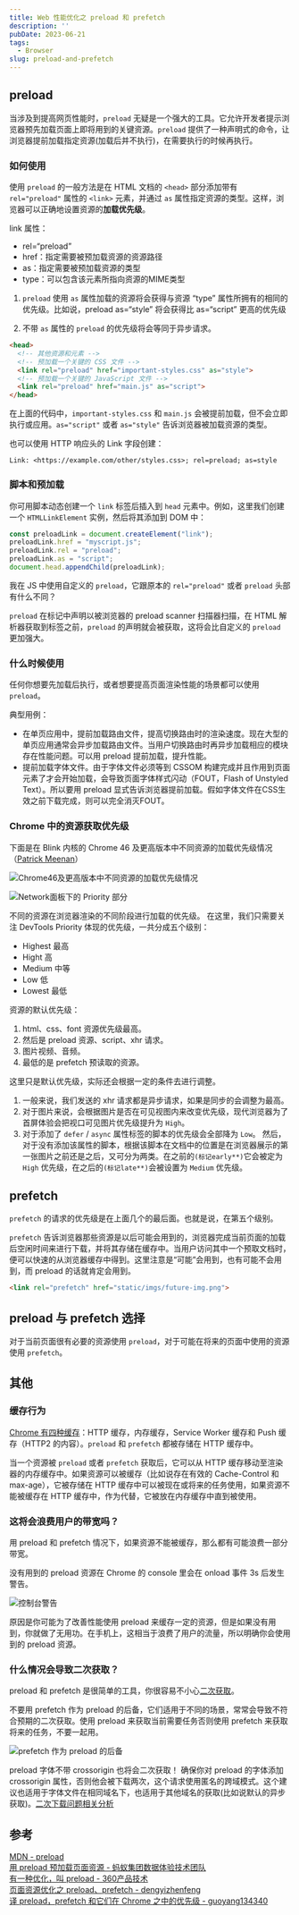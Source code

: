 ```yaml
---
title: Web 性能优化之 preload 和 prefetch
description: ''
pubDate: 2023-06-21
tags:
  - Browser
slug: preload-and-prefetch
---
```


## preload

当涉及到提高网页性能时，`preload` 无疑是一个强大的工具。它允许开发者提示浏览器预先加载页面上即将用到的关键资源。`preload` 提供了一种声明式的命令，让浏览器提前加载指定资源(加载后并不执行)，在需要执行的时候再执行。

### 如何使用

使用 `preload` 的一般方法是在 HTML 文档的 `<head>` 部分添加带有 `rel="preload"` 属性的 `<link>` 元素，并通过 `as` 属性指定资源的类型。这样，浏览器可以正确地设置资源的**加载优先级**。

link 属性：

- rel=“preload”
- href：指定需要被预加载资源的资源路径
- as：指定需要被预加载资源的类型
- type：可以包含该元素所指向资源的MIME类型

1. `preload` 使用 `as` 属性加载的资源将会获得与资源 “type” 属性所拥有的相同的优先级。比如说，preload as=“style” 将会获得比 as=“script” 更高的优先级

2. 不带 `as` 属性的 `preload` 的优先级将会等同于异步请求。

```html
<head>
  <!-- 其他资源和元素 -->
  <!-- 预加载一个关键的 CSS 文件 -->
  <link rel="preload" href="important-styles.css" as="style">
  <!-- 预加载一个关键的 JavaScript 文件 -->
  <link rel="preload" href="main.js" as="script">
</head>
```
在上面的代码中，`important-styles.css` 和 `main.js` 会被提前加载，但不会立即执行或应用。`as="script"` 或者 `as="style"` 告诉浏览器被加载资源的类型。

也可以使用 HTTP 响应头的 Link 字段创建：

```http
Link: <https://example.com/other/styles.css>; rel=preload; as=style
```

### 脚本和预加载

你可用脚本动态创建一个 `link` 标签后插入到 `head` 元素中。例如，这里我们创建一个 `HTMLLinkElement` 实例，然后将其添加到 DOM 中：

```js
const preloadLink = document.createElement("link");
preloadLink.href = "myscript.js";
preloadLink.rel = "preload";
preloadLink.as = "script";
document.head.appendChild(preloadLink);
```

我在 JS 中使用自定义的 `preload`，它跟原本的 `rel="preload"` 或者 `preload` 头部有什么不同？

`preload` 在标记中声明以被浏览器的 preload scanner 扫描器扫描，在 HTML 解析器获取到标签之前，`preload` 的声明就会被获取，这将会比自定义的 `preload` 更加强大。

### 什么时候使用

任何你想要先加载后执行，或者想要提高页面渲染性能的场景都可以使用 `preload`。

典型用例：
- 在单页应用中，提前加载路由文件，提高切换路由时的渲染速度。现在大型的单页应用通常会异步加载路由文件。当用户切换路由时再异步加载相应的模块存在性能问题。可以用 preload 提前加载，提升性能。 
- 提前加载字体文件。由于字体文件必须等到 CSSOM 构建完成并且作用到页面元素了才会开始加载，会导致页面字体样式闪动（FOUT，Flash of Unstyled Text）。所以要用 preload 显式告诉浏览器提前加载。假如字体文件在CSS生效之前下载完成，则可以完全消灭FOUT。

### Chrome 中的资源获取优先级

下面是在 Blink 内核的 Chrome 46 及更高版本中不同资源的加载优先级情况（[Patrick Meenan](https://docs.google.com/document/d/1bCDuq9H1ih9iNjgzyAL0gpwNFiEP4TZS-YLRp_RuMlc/edit#)）

![Chrome46及更高版本中不同资源的加载优先级情况](../../assets/images/Chrome46及更高版本中不同资源的加载优先级情况.webp)

![Network面板下的 Priority 部分](../../assets/images/Network面板下的Priority部分.png)

不同的资源在浏览器渲染的不同阶段进行加载的优先级。 在这里，我们只需要关注 DevTools Priority 体现的优先级，一共分成五个级别：

- Highest 最高
- Hight 高
- Medium 中等
- Low 低
- Lowest 最低

资源的默认优先级：
1. html、css、font 资源优先级最高。
2. 然后是 preload 资源、script、xhr 请求。
3. 图片视频、音频。
4. 最低的是 prefetch 预读取的资源。

这里只是默认优先级，实际还会根据一定的条件去进行调整。

1. 一般来说，我们发送的 xhr 请求都是异步请求，如果是同步的会调整为最高。
2. 对于图片来说，会根据图片是否在可见视图内来改变优先级，现代浏览器为了首屏体验会把视口可见图片优先级提升为 `High`。
3. 对于添加了 `defer` / `async` 属性标签的脚本的优先级会全部降为 `Low`。 然后，对于没有添加该属性的脚本，根据该脚本在文档中的位置是在浏览器展示的第一张图片之前还是之后，又可分为两类。在之前的`(标记early**)`它会被定为 `High` 优先级，在之后的`(标记late**)`会被设置为 `Medium` 优先级。


## prefetch

`prefetch` 的请求的优先级是在上面几个的最后面。也就是说，在第五个级别。

`prefetch` 告诉浏览器那些资源是以后可能会用到的，浏览器完成当前页面的加载后空闲时间来进行下载，并将其存储在缓存中。当用户访问其中一个预取文档时，便可以快速的从浏览器缓存中得到。这里注意是“可能”会用到，也有可能不会用到，而 preload 的话就肯定会用到。

```html
<link rel="prefetch" href="static/imgs/future-img.png">
```

## preload 与 prefetch 选择

对于当前页面很有必要的资源使用 `preload`，对于可能在将来的页面中使用的资源使用 `prefetch`。

## 其他

### 缓存行为

[Chrome 有四种缓存](https://calendar.perfplanet.com/2016/a-tale-of-four-caches/)：HTTP 缓存，内存缓存，Service Worker 缓存和 Push 缓存（HTTP2 的内容）。`preload` 和 `prefetch` 都被存储在 HTTP 缓存中。

当一个资源被 `preload` 或者 `prefetch` 获取后，它可以从 HTTP 缓存移动至渲染器的内存缓存中。如果资源可以被缓存（比如说存在有效的 Cache-Control 和 max-age），它被存储在 HTTP 缓存中可以被现在或将来的任务使用，如果资源不能被缓存在 HTTP 缓存中，作为代替，它被放在内存缓存中直到被使用。

### 这将会浪费用户的带宽吗？

用 preload 和 prefetch 情况下，如果资源不能被缓存，那么都有可能浪费一部分带宽。

没有用到的 preload 资源在 Chrome 的 console 里会在 onload 事件 3s 后发生警告。

![控制台警告](../../assets/images/preload-warning.png)

原因是你可能为了改善性能使用 preload 来缓存一定的资源，但是如果没有用到，你就做了无用功。在手机上，这相当于浪费了用户的流量，所以明确你会使用到的 preload 资源。

### 什么情况会导致二次获取？

preload 和 prefetch 是很简单的工具，你很容易不小心[二次获取](https://bugs.chromium.org/p/chromium/issues/list?can=2&q=preload%20double%20owner%3Ayoav%40yoav.ws)。

不要用 prefetch 作为 preload 的后备，它们适用于不同的场景，常常会导致不符合预期的二次获取。使用 preload 来获取当前需要任务否则使用 prefetch 来获取将来的任务，不要一起用。

![prefetch 作为 preload 的后备](../../assets/images/prefetch作为preload的后备.png)

preload 字体不带 crossorigin 也将会二次获取！ 确保你对 preload 的字体添加 crossorigin 属性，否则他会被下载两次，这个请求使用匿名的跨域模式。这个建议也适用于字体文件在相同域名下，也适用于其他域名的获取(比如说默认的异步获取)。[二次下载问题相关分析](https://juejin.cn/post/6844903562070196237#heading-8)

## 参考

[MDN - preload](https://developer.mozilla.org/zh-CN/docs/Web/HTML/Attributes/rel/preload)\
[用 preload 预加载页面资源 - 蚂蚁集团数据体验技术团队](https://juejin.cn/post/6844903562070196237?searchId=20231208203720F14C0ED5C8DB5D27C0C5)\
[有一种优化，叫 preload - 360产品技术](https://juejin.cn/post/6844903684581621773?searchId=20231208203720F14C0ED5C8DB5D27C0C5)\
[页面资源优化之 preload、prefetch - dengyizhenfeng](https://juejin.cn/post/6908344595998998542)\
[译 preload，prefetch 和它们在 Chrome 之中的优先级 - guoyang134340](https://juejin.cn/post/6844903473163534343?searchId=20231208203720F14C0ED5C8DB5D27C0C5)